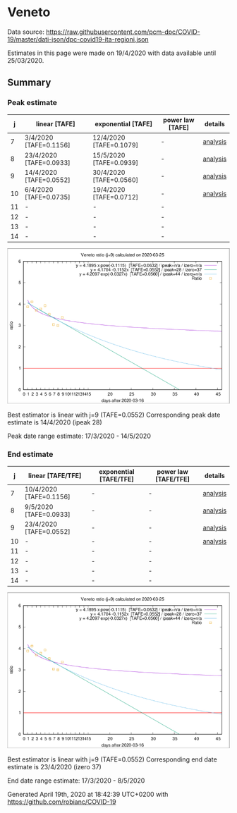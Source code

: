 # Veneto


Data source: https://raw.githubusercontent.com/pcm-dpc/COVID-19/master/dati-json/dpc-covid19-ita-regioni.json

Estimates in this page were made on 19/4/2020 with data available until 25/03/2020.


## Summary 

### Peak estimate 
|j|linear [TAFE]|exponential [TAFE]|power law [TAFE]|details|
|---|----|-----------|---------|-------|
|7|3/4/2020 [TAFE=0.1156]|12/4/2020 [TAFE=0.1079]|-|[analysis](COVID-19_veneto_j7_2020-03-25.md)|
|8|23/4/2020 [TAFE=0.0933]|15/5/2020 [TAFE=0.0939]|-|[analysis](COVID-19_veneto_j8_2020-03-25.md)|
|9|14/4/2020 [TAFE=0.0552]|30/4/2020 [TAFE=0.0560]|-|[analysis](COVID-19_veneto_j9_2020-03-25.md)|
|10|6/4/2020 [TAFE=0.0735]|19/4/2020 [TAFE=0.0712]|-|[analysis](COVID-19_veneto_j10_2020-03-25.md)|
|11|-|-|-||
|12|-|-|-||
|13|-|-|-||
|14|-|-|-||

![best peak estimate](COVID-19_veneto_j9_2020-03-25.png)

Best estimator is linear with j=9 (TAFE=0.0552)
Corresponding peak date estimate is 14/4/2020 (ipeak 28)


Peak date range estimate: 17/3/2020 - 14/5/2020

### End estimate 
|j|linear [TAFE/TFE]|exponential [TAFE/TFE]|power law [TAFE/TFE]|details|
|---|----|-----------|---------|-------|
|7|10/4/2020 [TAFE=0.1156]|-|-|[analysis](COVID-19_veneto_j7_2020-03-25.md)|
|8|9/5/2020 [TAFE=0.0933]|-|-|[analysis](COVID-19_veneto_j8_2020-03-25.md)|
|9|23/4/2020 [TAFE=0.0552]|-|-|[analysis](COVID-19_veneto_j9_2020-03-25.md)|
|10|-|-|-|[analysis](COVID-19_veneto_j10_2020-03-25.md)|
|11|-|-|-||
|12|-|-|-||
|13|-|-|-||
|14|-|-|-||

![best zero estimate](COVID-19_veneto_j9_2020-03-25.png)

Best estimator is linear with j=9 (TAFE=0.0552)
Corresponding end date estimate is 23/4/2020 (izero 37)


End date range estimate: 17/3/2020 - 8/5/2020

Generated April 19th, 2020 at 18:42:39 UTC+0200 with https://github.com/robianc/COVID-19
